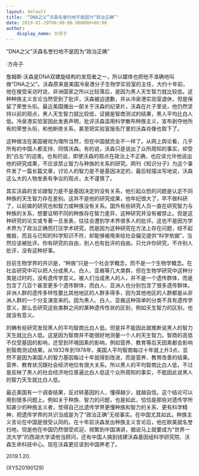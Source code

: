 ```yaml
---
layout: default
title: '“DNA之父”沃森名誉扫地不是因为“政治正确”'
date: 2019-01-29T00:00:00.000000+08:00
author:
    display_name: 方舟子
---
```


“DNA之父”沃森名誉扫地不是因为“政治正确”

·方舟子·

詹姆斯·沃森是DNA双螺旋结构的发现者之一，所以媒体也把他不准确地叫做“DNA之父”。沃森原来是美国冷泉港分子生物学实验室的主任，大约十年前，他在接受采访时说，非洲国家之所以比较落后，是因为黑人天生智力就比较低。这种种族主义言论当然受到了批评，沃森被迫道歉，并从冷泉港实验室退休，但是保留了荣誉头衔。最近美国播出一部关于沃森的纪录片，沃森在片子里说，他仍然坚持以前的观点，黑人天生智力就比较低，证据是智商测试的结果，黑人平均比白人低。冷泉港实验室因此发表声明，批评沃森滥用科学散布种族主义，宣布剥夺他所有的荣誉头衔，和他断绝关系，甚至把实验室报告厅里的沃森肖像也取下了。

这种做法在美国被视为理所当然，但在中国就完全不一样了。从网上舆论看，几乎所有的中国人都支持、同情沃森。有的说，沃森只是说出了众所周知的事实，却受到“白左”的迫害。也有的说，即使沃森的观点在政治上不正确，也应该允许他说出他的研究成果，不应该禁止智力与种族的关系的研究。网刊《知识分子》为这个事件发了一篇长篇文章，讨论人的智力是不是基因决定的，最后轻描淡写地说，沃森这么大的人物发表有争议的观点，太不谨慎了。

其实沃森的言论跟智力是不是基因决定的没有关系，他引起众怒的问题是认定不同种族的天生智力存在差别。这并不是他的研究成果，他年纪很大了，早不做科研了，以前做的研究也和智力或种族没有关系。国外有些研究人员一直在研究智力与种族的关系，想要证明不同的种族存在智力差异，这种研究并没有被禁止。但是这种研究的论文或专著一旦发表，往往会遭到学术界很多人的批评。这也不是因为学术界为了政治正确而打压学术研究，而是因为这种研究在方法上存在问题，经不起推敲，而且与已知的科学知识不符，却能够被用来给社会偏见提供“科学依据”，当然应该被批评。你有研究的自由，别人也有批评的自由。只允许你研究，不许别人批评，没有这种好事。

目前生物学界的共识是，“种族”只是一个社会学概念，而不是一个生物学概念。在社会研究中可以把人分成黑人、白人、亚裔等几大类群，但在生物学研究中这种分类是过时的，没有遗传学意义。被人们当成黑人的人，并不是一个遗传群体，而是包含了几百个甚至更多个遗传群体，而白人、亚洲人也分别包含了很多遗传群体。非洲人群的遗传多样性要比其他地区的人群多得多，因为其他地区的人群都是从非洲人群的一个分支演变来的。因为黑人、白人、亚裔这种简单的分类不具有遗传学意义，那么去研究这些类群之间的某种遗传性状的区别，例如天生智力的区别，也就没有意义。

的确有些研究发现黑人的平均智商比白人低。但是并不能因此就推断说黑人的智力天生就比白人低。这是因为智商并不能很好地测量一个人的天生智力。智商的高低不仅受基因的影响，还受到环境因素的影响，例如营养、教育等后天因素都会影响到智商测试结果。从1932年到1978年，美国人平均智商每过十年就上升3点，显然不是因为美国人的智力基因每过十年就得到改进，而是营养、教育改善的结果。营养、教育状况跟社会经济地位有很大关系。所以黑人的平均智商比白人低，不过是反映了黑人的社会经济地位普遍比白人低这个众所周知的事实，不能因此说黑人的智力天生就比白人低。

最近美国有一个调查结果，反对转基因的人，懂得越少，就越自信。这个结论可以用到很多问题上。例如关于种族、智力的问题，也是如此，恰恰是那些对遗传学所知甚少的种族主义者，觉得自己比遗传学界更懂种族和智力的关系、更有科学精神，把遗传学界的共识当成是为了“政治正确”无视事实。在中国尤其如此。种族主义言论在中国是很受认同的。在十年前沃森发出种族主义言论后，他在欧美就名誉扫地，但是他在中国仍然很受欢迎，频繁到中国演讲，据说马上就要成为“世界一流大学”的西湖大学请他当顾问，还有中国人搞到钱建沃森基因组科学研究院、沃森生命科技中心。现在沃森更应该到中国养老了。

2019.1.20.

(XYS20190129)


